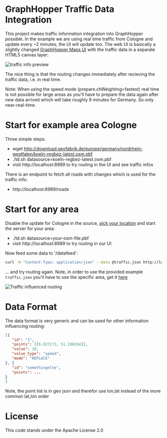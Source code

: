 # GraphHopper Traffic Data Integration

This project makes traffic information integration into GraphHopper possible. In the example we are using real time traffic from Cologne and update every ~2 minutes, the UI will update too. The web UI is basically a slightly changed [GraphHopper Maps UI](https://graphhopper.com/maps/) with the traffic data in a separate HTML5 canvas layer:

![traffic info preview](https://karussell.files.wordpress.com/2015/04/ghmaps-with-traffic.png)

The nice thing is that the routing changes immediately after recieving the traffic data, i.e. in real time.

Note: When using the speed mode (prepare.chWeighting=fastest) real time is not possible for large areas as you'll have to prepare the data again after new data arrived which will take roughly 9 minutes for Germany. So only near-real-time.

# Start for example area Cologne

Three simple steps:

 * wget http://download.geofabrik.de/europe/germany/nordrhein-westfalen/koeln-regbez-latest.osm.pbf
 * ./td.sh datasource=koeln-regbez-latest.osm.pbf
 * visit http://localhost:8989 to try routing in the UI and see traffic infos

There is an endpoint to fetch all roads with changes which is used for the traffic info:
 * http://localhost:8989/roads

# Start for any area

Disable the update for Cologne in the source, [pick your location](https://github.com/graphhopper/open-traffic-collection) and start the server for your area:

 * ./td.sh datasource=your-osm-file.pbf
 * visit http://localhost:8989 to try routing in our UI

Now feed some data to '/datafeed':

```bash
curl -H "Content-Type: application/json" --data @traffic.json http://localhost:8989/datafeed
```

... and try routing again. Note, in order to use the provided example `traffic.json` you'll have to use the specific area, get it [here](http://download.geofabrik.de/europe/germany/nordrhein-westfalen/duesseldorf-regbez-latest.osm.pbf)

![Traffic influenced routing](./traffic.gif)

# Data Format

The data format is very generic and can be used for other information influencing routing:

```json
[{
   "id": "1",
   "points": [[6.827273, 51.190264]],
   "value": 10,
   "value_type": "speed",
   "mode": "REPLACE"
}, {
   "id": "somethingelse",
   "points": ...
}
]
```

Note, the point list is in geo json and therefor use lon,lat instead of the more common lat,lon order

# License

This code stands under the Apache License 2.0
